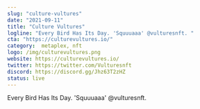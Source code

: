 ```yaml
---
slug: "culture-vultures"
date: "2021-09-11"
title: "Culture Vultures"
logline: "Every Bird Has Its Day. 'Squuuaaa' @vulturesnft. "
cta: "https://culturevultures.io/"
category:  metaplex, nft
logo: /img/culturevultures.png
website: https://culturevultures.io/
twitter: https://twitter.com/Vulturesnft
discord: https://discord.gg/Jhz63T2zHZ
status: live
---
```


Every Bird Has Its Day. 'Squuuaaa' @vulturesnft. 
